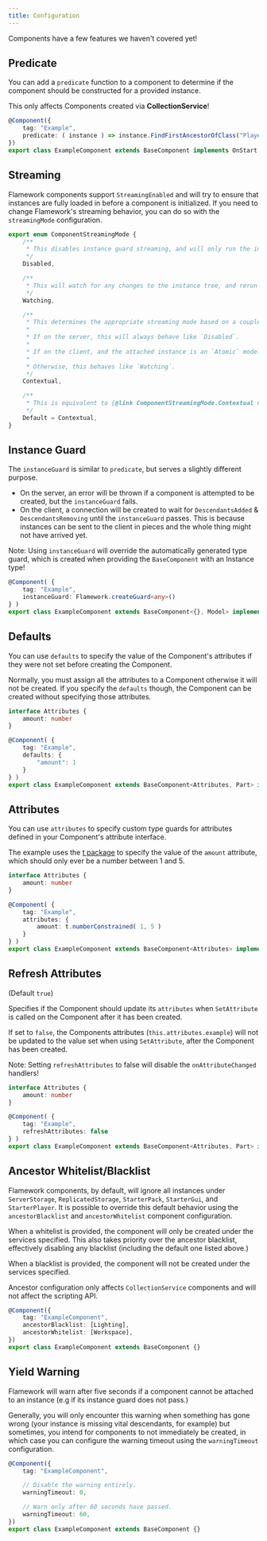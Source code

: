 ```yaml
---
title: Configuration
---
```

Components have a few features we haven't covered yet!

## Predicate
You can add a `predicate` function to a component to determine if the component should be constructed for a provided instance.

This only affects Components created via **CollectionService**!
```ts
@Component({
    tag: "Example",
    predicate: ( instance ) => instance.FindFirstAncestorOfClass("PlayerGui") !== undefined,
})
export class ExampleComponent extends BaseComponent implements OnStart {}
```

## Streaming
Flamework components support `StreamingEnabled` and will try to ensure that instances are fully loaded in before a component is initialized.
If you need to change Flamework's streaming behavior, you can do so with the `streamingMode` configuration.

```ts
export enum ComponentStreamingMode {
	/**
	 * This disables instance guard streaming, and will only run the instance guard once.
	 */
	Disabled,

	/**
	 * This will watch for any changes to the instance tree, and rerun the instance guards.
	 */
	Watching,

	/**
	 * This determines the appropriate streaming mode based on a couple of factors.
	 *
	 * If on the server, this will always behave like `Disabled`.
	 *
	 * If on the client, and the attached instance is an `Atomic` model, this will behave like `Disabled`.
	 *
	 * Otherwise, this behaves like `Watching`.
	 */
	Contextual,

	/**
	 * This is equivalent to {@link ComponentStreamingMode.Contextual Contextual}.
	 */
	Default = Contextual,
}
```

## Instance Guard
The `instanceGuard` is similar to `predicate`, but serves a slightly different purpose.

* On the server, an error will be thrown if a component is attempted to be created, but the `instanceGuard` fails.
* On the client, a connection will be created to wait for `DescendantsAdded` & `DescendantsRemoving` until the `instanceGuard` passes. This is because instances can be sent to the client in pieces and the whole thing might not have arrived yet.

Note: Using `instanceGuard` will override the automatically generated type guard, which is created when providing the `BaseComponent` with an Instance type!
```ts
@Component( {
    tag: "Example",
    instanceGuard: Flamework.createGuard<any>()
} )
export class ExampleComponent extends BaseComponent<{}, Model> implements OnStart {}
```

## Defaults
You can use `defaults` to specify the value of the Component's attributes if they were not set before creating the Component.

Normally, you must assign all the attributes to a Component otherwise it will not be created. If you specify the `defaults` though, the Component can be created without specifying those attributes.
```ts
interface Attributes {
    amount: number
}

@Component( {
    tag: "Example",
    defaults: {
        "amount": 1
    }
} )
export class ExampleComponent extends BaseComponent<Attributes, Part> implements OnStart {}
```

## Attributes
You can use `attributes` to specify custom type guards for attributes defined in your Component's attribute interface.

The example uses the [t package](https://www.npmjs.com/package/@rbxts/t) to specify the value of the `amount` attribute, which should only ever be a number between 1 and 5.
```ts
interface Attributes {
    amount: number
}

@Component( {
    tag: "Example",
    attributes: {
        amount: t.numberConstrained( 1, 5 )
    }
} )
export class ExampleComponent extends BaseComponent<Attributes> implements OnStart {}
```

## Refresh Attributes
(Default `true`)

Specifies if the Component should update its `attributes` when `SetAttribute` is called on the Component after it has been created.

If set to `false`, the Components attributes (`this.attributes.example`) will not be updated to the value set when using `SetAttribute`, after the Component has been created.

Note: Setting `refreshAttributes` to false will disable the `onAttributeChanged` handlers!
```ts
interface Attributes {
    amount: number
}

@Component( {
    tag: "Example",
    refreshAttributes: false
} )
export class ExampleComponent extends BaseComponent<Attributes, Part> implements OnStart {}
```

## Ancestor Whitelist/Blacklist
Flamework components, by default, will ignore all instances under `ServerStorage`, `ReplicatedStorage`, `StarterPack`, `StarterGui`, and `StarterPlayer`.
It is possible to override this default behavior using the `ancestorBlacklist` and `ancestorWhitelist` component configuration.

When a whitelist is provided, the component will only be created under the services specified. This also takes priority over the ancestor blacklist, effectively disabling any blacklist (including the default one listed above.)

When a blacklist is provided, the component will not be created under the services specified.

Ancestor configuration only affects `CollectionService` components and will not affect the scripting API.

```ts
@Component({
    tag: "ExampleComponent",
    ancestorBlacklist: [Lighting],
    ancestorWhitelist: [Workspace],
})
export class ExampleComponent extends BaseComponent {}
```

## Yield Warning
Flamework will warn after five seconds if a component cannot be attached to an instance (e.g if its instance guard does not pass.)

Generally, you will only encounter this warning when something has gone wrong (your instance is missing vital descendants, for example) but sometimes, you intend for components to not immediately be created, in which case you can configure the warning timeout using the `warningTimeout` configuration.

```ts
@Component({
    tag: "ExampleComponent",

    // Disable the warning entirely.
    warningTimeout: 0,

    // Warn only after 60 seconds have passed.
    warningTimeout: 60,
})
export class ExampleComponent extends BaseComponent {}
```
